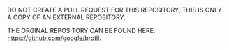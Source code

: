 DO NOT CREATE A PULL REQUEST FOR THIS REPOSITORY, THIS IS ONLY A COPY OF AN EXTERNAL REPOSITORY.

THE ORGINAL REPOSITORY CAN BE FOUND HERE: https://github.com/google/brotli.